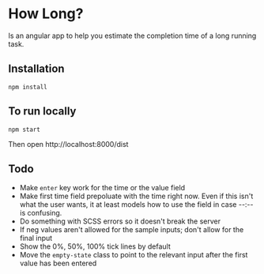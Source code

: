 # How Long?

Is an angular app to help you estimate the completion time of a long running
task.

## Installation

`npm install`

## To run locally

`npm start`

Then open http://localhost:8000/dist

## Todo

* Make `enter` key work for the time or the value field
* Make first time field prepoluate with the time right now. Even if this isn't what the user wants, it at least models how to use the field in case --:-- is confusing.
* Do something with SCSS errors so it doesn't break the server
* If neg values aren't allowed for the sample inputs; don't allow for the final input
* Show the 0%, 50%, 100% tick lines by default
* Move the `empty-state` class to point to the relevant input after the first value has been entered
